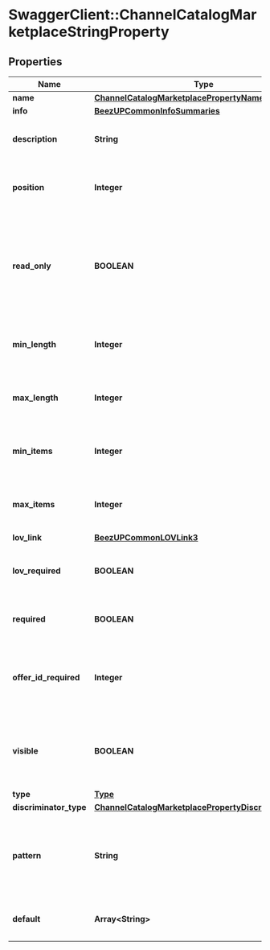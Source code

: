 # SwaggerClient::ChannelCatalogMarketplaceStringProperty

## Properties
Name | Type | Description | Notes
------------ | ------------- | ------------- | -------------
**name** | [**ChannelCatalogMarketplacePropertyName**](ChannelCatalogMarketplacePropertyName.md) |  | 
**info** | [**BeezUPCommonInfoSummaries**](BeezUPCommonInfoSummaries.md) |  | [optional] 
**description** | **String** | Indicate the description of the property | [optional] 
**position** | **Integer** | Indicate the position of the property in the display group | 
**read_only** | **BOOLEAN** | Indicate if the value cannot be changed. This is used for example for ebay token that should not be changed. | [default to false]
**min_length** | **Integer** | Indicates the minimum size of the property value | [optional] [default to 0]
**max_length** | **Integer** | Indicates the maximum size of the property value | [optional] 
**min_items** | **Integer** | Indicates the minimum item count of the property value. | [optional] [default to 1]
**max_items** | **Integer** | Indicates the maximum item count of the property value | [optional] [default to 1]
**lov_link** | [**BeezUPCommonLOVLink3**](BeezUPCommonLOVLink3.md) |  | [optional] 
**lov_required** | **BOOLEAN** | Indicates if the property value must be in the list of value. | [optional] [default to false]
**required** | **BOOLEAN** | Indicate if the property is required or not | [default to false]
**offer_id_required** | **Integer** | Indicates the offer identifier required to configure this property. | [optional] 
**visible** | **BOOLEAN** | Indicates if this property should be displayed in the configuration page. | [default to true]
**type** | [**Type**](Type.md) |  | 
**discriminator_type** | [**ChannelCatalogMarketplacePropertyDiscriminatorType**](ChannelCatalogMarketplacePropertyDiscriminatorType.md) |  | 
**pattern** | **String** | Channel catalog marketplace setting value format validation regular expression | [optional] 
**default** | **Array&lt;String&gt;** | Indicate the default values of the property | [optional] 


